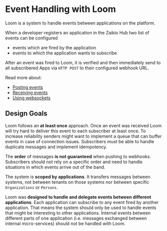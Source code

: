 # Event Handling with Loom

Loom is a system to handle events between applications on the platform.

When a developer registers an application in the Zaikio Hub two list of events can be configured

  - events which are fired by the application
  - events to which the application wants to subscribe

After an event was fired to Loom, it is verified and then immediately send to all subscribered Apps via `HTTP POST` to their configured webhook URL.

Read more about:

  - [Posting events](./posting-events.html)
  - [Receiving events](./receiving-events.html)
  - [Using websockets](./websockets.html)

## Design Goals

Loom follows an **at least once** approach. Once an event was received Loom will try hard to deliver this event to each subscriber at least once. To increase reliability senders might want to implement a queue that can buffer events in case of connection issues. Subscribers must be able to handle duplicate messages and implement idempotency.

The **order** of messages **is not guaranteed** when pushing to webhooks. Subscribers should not rely on a specific order and need to handle situations in which events arrive out of the band.

The system is **scoped by applications**. It transfers messages between systems, not between tenants on those systems nor between specific `Organizations` or `Persons`.

Loom was **designed to handle and delegate events between different applications**. Each application can subscribe to any event fired by another application. That means the system should only be used to handle events that might be interesting to other applications. Internal events between different parts of one application (i.e. messages exchanged between internal micro-services) should not be handled with Loom.
